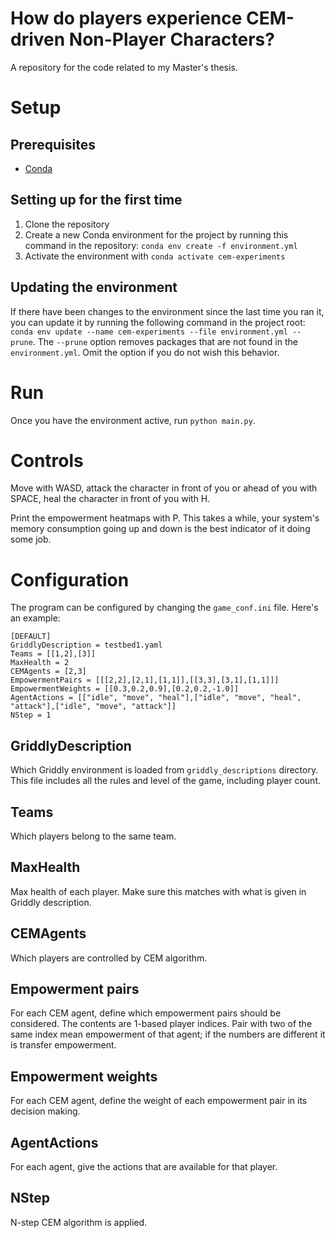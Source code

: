# How do players experience CEM-driven Non-Player Characters?
A repository for the code related to my Master's thesis.

# Setup
## Prerequisites
- [Conda](https://conda.io/projects/conda/en/latest/index.html)

## Setting up for the first time
1. Clone the repository
2. Create a new Conda environment for the project by running this command in the repository: `conda env create -f environment.yml`
3. Activate the environment with `conda activate cem-experiments`

## Updating the environment
If there have been changes to the environment since the last time you ran it, you can update it by running the following command in the project root: `conda env update --name cem-experiments --file environment.yml --prune`. The `--prune` option removes packages that are not found in the `environment.yml`. Omit the option if you do not wish this behavior.

# Run
Once you have the environment active, run `python main.py`.

# Controls
Move with WASD, attack the character in front of you or ahead of you with SPACE, heal the character in front of you with H.

Print the empowerment heatmaps with P. This takes a while, your system's memory consumption going up and down is the best indicator of it doing some job.

# Configuration
The program can be configured by changing the `game_conf.ini` file.
Here's an example:
```
[DEFAULT]
GriddlyDescription = testbed1.yaml
Teams = [[1,2],[3]]
MaxHealth = 2
CEMAgents = [2,3]
EmpowermentPairs = [[[2,2],[2,1],[1,1]],[[3,3],[3,1],[1,1]]]
EmpowermentWeights = [[0.3,0.2,0.9],[0.2,0.2,-1.0]]
AgentActions = [["idle", "move", "heal"],["idle", "move", "heal", "attack"],["idle", "move", "attack"]]
NStep = 1
```
## GriddlyDescription
Which Griddly environment is loaded from `griddly_descriptions` directory. This file includes all the rules and level of the game, including player count.

## Teams
Which players belong to the same team.

## MaxHealth
Max health of each player. Make sure this matches with what is given in Griddly description.

## CEMAgents
Which players are controlled by CEM algorithm.

## Empowerment pairs
For each CEM agent, define which empowerment pairs should be considered. The contents are 1-based player indices. Pair with two of the same index mean empowerment of that agent; if the numbers are different it is transfer empowerment.

## Empowerment weights
For each CEM agent, define the weight of each empowerment pair in its decision making.

## AgentActions
For each agent, give the actions that are available for that player.

## NStep
N-step CEM algorithm is applied.